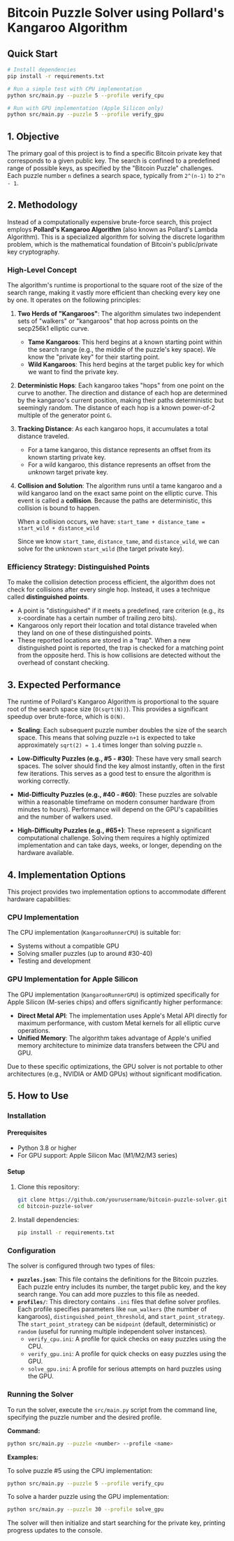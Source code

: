 # Bitcoin Puzzle Solver using Pollard's Kangaroo Algorithm

## Quick Start

```bash
# Install dependencies
pip install -r requirements.txt

# Run a simple test with CPU implementation
python src/main.py --puzzle 5 --profile verify_cpu

# Run with GPU implementation (Apple Silicon only)
python src/main.py --puzzle 5 --profile verify_gpu
```

## 1. Objective

The primary goal of this project is to find a specific Bitcoin private key that corresponds to a given public key. The search is confined to a predefined range of possible keys, as specified by the "Bitcoin Puzzle" challenges. Each puzzle number `n` defines a search space, typically from `2^(n-1)` to `2^n - 1`.

## 2. Methodology

Instead of a computationally expensive brute-force search, this project employs **Pollard's Kangaroo Algorithm** (also known as Pollard's Lambda Algorithm). This is a specialized algorithm for solving the discrete logarithm problem, which is the mathematical foundation of Bitcoin's public/private key cryptography.

### High-Level Concept

The algorithm's runtime is proportional to the square root of the size of the search range, making it vastly more efficient than checking every key one by one. It operates on the following principles:

1.  **Two Herds of "Kangaroos"**: The algorithm simulates two independent sets of "walkers" or "kangaroos" that hop across points on the secp256k1 elliptic curve.
    *   **Tame Kangaroos**: This herd begins at a known starting point within the search range (e.g., the middle of the puzzle's key space). We know the "private key" for their starting point.
    *   **Wild Kangaroos**: This herd begins at the target public key for which we want to find the private key.

2.  **Deterministic Hops**: Each kangaroo takes "hops" from one point on the curve to another. The direction and distance of each hop are determined by the kangaroo's current position, making their paths deterministic but seemingly random. The distance of each hop is a known power-of-2 multiple of the generator point `G`.

3.  **Tracking Distance**: As each kangaroo hops, it accumulates a total distance traveled.
    *   For a tame kangaroo, this distance represents an offset from its known starting private key.
    *   For a wild kangaroo, this distance represents an offset from the *unknown* target private key.

4.  **Collision and Solution**: The algorithm runs until a tame kangaroo and a wild kangaroo land on the exact same point on the elliptic curve. This event is called a **collision**. Because the paths are deterministic, this collision is bound to happen.

    When a collision occurs, we have:
    `start_tame + distance_tame = start_wild + distance_wild`

    Since we know `start_tame`, `distance_tame`, and `distance_wild`, we can solve for the unknown `start_wild` (the target private key).

### Efficiency Strategy: Distinguished Points

To make the collision detection process efficient, the algorithm does not check for collisions after every single hop. Instead, it uses a technique called **distinguished points**.

*   A point is "distinguished" if it meets a predefined, rare criterion (e.g., its x-coordinate has a certain number of trailing zero bits).
*   Kangaroos only report their location and total distance traveled when they land on one of these distinguished points.
*   These reported locations are stored in a "trap". When a new distinguished point is reported, the trap is checked for a matching point from the opposite herd. This is how collisions are detected without the overhead of constant checking.

## 3. Expected Performance

The runtime of Pollard's Kangaroo Algorithm is proportional to the square root of the search space size (`O(sqrt(N))`). This provides a significant speedup over brute-force, which is `O(N)`.

- **Scaling**: Each subsequent puzzle number doubles the size of the search space. This means that solving puzzle `n+1` is expected to take approximately `sqrt(2) ≈ 1.4` times longer than solving puzzle `n`.

- **Low-Difficulty Puzzles (e.g., #5 - #30)**: These have very small search spaces. The solver should find the key almost instantly, often in the first few iterations. This serves as a good test to ensure the algorithm is working correctly.

- **Mid-Difficulty Puzzles (e.g., #40 - #60)**: These puzzles are solvable within a reasonable timeframe on modern consumer hardware (from minutes to hours). Performance will depend on the GPU's capabilities and the number of walkers used.

- **High-Difficulty Puzzles (e.g., #65+)**: These represent a significant computational challenge. Solving them requires a highly optimized implementation and can take days, weeks, or longer, depending on the hardware available.

## 4. Implementation Options

This project provides two implementation options to accommodate different hardware capabilities:

### CPU Implementation

The CPU implementation (`KangarooRunnerCPU`) is suitable for:
- Systems without a compatible GPU
- Solving smaller puzzles (up to around #30-40)
- Testing and development

### GPU Implementation for Apple Silicon

The GPU implementation (`KangarooRunnerGPU`) is optimized specifically for Apple Silicon (M-series chips) and offers significantly higher performance:

- **Direct Metal API**: The implementation uses Apple's Metal API directly for maximum performance, with custom Metal kernels for all elliptic curve operations.
- **Unified Memory**: The algorithm takes advantage of Apple's unified memory architecture to minimize data transfers between the CPU and GPU.

Due to these specific optimizations, the GPU solver is not portable to other architectures (e.g., NVIDIA or AMD GPUs) without significant modification.

## 5. How to Use

### Installation

#### Prerequisites
- Python 3.8 or higher
- For GPU support: Apple Silicon Mac (M1/M2/M3 series)

#### Setup
1. Clone this repository:
   ```bash
   git clone https://github.com/yourusername/bitcoin-puzzle-solver.git
   cd bitcoin-puzzle-solver
   ```

2. Install dependencies:
   ```bash
   pip install -r requirements.txt
   ```

### Configuration

The solver is configured through two types of files:

-   **`puzzles.json`**: This file contains the definitions for the Bitcoin puzzles. Each puzzle entry includes its number, the target public key, and the key search range. You can add more puzzles to this file as needed.
-   **`profiles/`**: This directory contains `.ini` files that define solver profiles. Each profile specifies parameters like `num_walkers` (the number of kangaroos), `distinguished_point_threshold`, and `start_point_strategy`. The `start_point_strategy` can be `midpoint` (default, deterministic) or `random` (useful for running multiple independent solver instances).
    -   `verify_cpu.ini`: A profile for quick checks on easy puzzles using the CPU.
    -   `verify_gpu.ini`: A profile for quick checks on easy puzzles using the GPU.
    -   `solve_gpu.ini`: A profile for serious attempts on hard puzzles using the GPU.

### Running the Solver

To run the solver, execute the `src/main.py` script from the command line, specifying the puzzle number and the desired profile.

**Command:**

```bash
python src/main.py --puzzle <number> --profile <name>
```

**Examples:**

To solve puzzle #5 using the CPU implementation:

```bash
python src/main.py --puzzle 5 --profile verify_cpu
```

To solve a harder puzzle using the GPU implementation:

```bash
python src/main.py --puzzle 30 --profile solve_gpu
```

The solver will then initialize and start searching for the private key, printing progress updates to the console.
